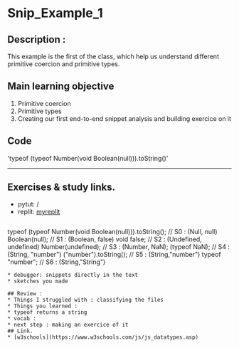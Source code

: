 # Snip_Example_1

## Description :
This example is the first of the class, which help us understand different primitive coercion and primitive types.


## Main learning objective
1. Primitive coercion 
2. Primitive types
3. Creating our first end-to-end snippet analysis and building exercice on it

## Code
'typeof (typeof Number(void Boolean(null))).toString()'
___

## Exercises & study links.  
* pytut: /
* replit: [myreplit](https://repl.it/@Ludovic7127/IroncladWebbedOutcome)
  ```js
typeof (typeof Number(void Boolean(null))).toString();
  // S0 : (Null, null)
  Boolean(null);
  // S1 : (Boolean, false)
  void false;
  // S2 : (Undefined, undefined)
  Number(undefined);
  // S3 : (Number, NaN);
  (typeof NaN);
  // S4 : (String, "number")
  ("number").toString();
  // S5 : (String,"number")
  typeof "number";
  // S6 : (String,"String")
```
* debugger: snippets directly in the text
* sketches you made

## Review : 
* Things I struggled with : classifying the files
* Things you learned : 
* typeof returns a string
* vocab : 
* next step : making an exercice of it
## Link.  
* [w3schools](https://www.w3schools.com/js/js_datatypes.asp)

